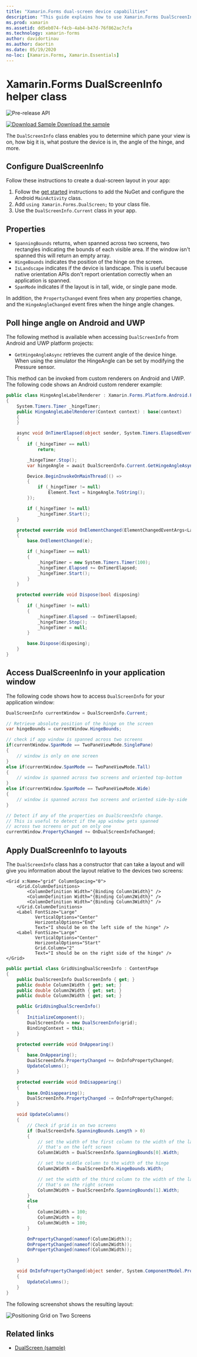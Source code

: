 ```yaml
---
title: "Xamarin.Forms dual-screen device capabilities"
description: "This guide explains how to use Xamarin.Forms DualScreenInfo class to optimize your app experience for dual-screen devices such as Surface Duo and Surface Neo."
ms.prod: xamarin
ms.assetid: dd5eb074-f4cb-4ab4-b47d-76f862ac7cfa
ms.technology: xamarin-forms
author: davidortinau
ms.author: daortin
ms.date: 05/19/2020
no-loc: [Xamarin.Forms, Xamarin.Essentials]
---
```


# Xamarin.Forms DualScreenInfo helper class

![Pre-release API](~/media/shared/preview.png "This API is currently pre-release")

[![Download Sample](~/media/shared/download.png) Download the sample](https://docs.microsoft.com/samples/xamarin/xamarin-forms-samples/userinterface-dualscreendemos/)

The `DualScreenInfo` class enables you to determine which pane your view is on, how big it is, what posture the device is in, the angle of the hinge, and more.

## Configure DualScreenInfo

Follow these instructions to create a dual-screen layout in your app:

1. Follow the [get started](index.md) instructions to add the NuGet and configure the Android `MainActivity` class.
1. Add `using Xamarin.Forms.DualScreen;` to your class file.
1. Use the `DualScreenInfo.Current` class in your app.

## Properties

- `SpanningBounds` returns, when spanned across two screens, two rectangles indicating the bounds of each visible area. If the window isn't spanned this will return an empty array.
- `HingeBounds` indicates the position of the hinge on the screen.
- `IsLandscape` indicates if the device is landscape. This is useful because native orientation APIs don't report orientation correctly when an application is spanned.
- `SpanMode` indicates if the layout is in tall, wide, or single pane mode.

In addition, the `PropertyChanged` event fires when any properties change, and the `HingeAngleChanged` event fires when the hinge angle changes.

## Poll hinge angle on Android and UWP

The following method is available when accessing `DualScreenInfo` from Android and UWP platform projects:

- `GetHingeAngleAsync` retrieves the current angle of the device hinge. When using the simulator the HingeAngle can be set by modifying the Pressure sensor.

This method can be invoked from custom renderers on Android and UWP. The following code shows an Android custom renderer example:

```csharp
public class HingeAngleLabelRenderer : Xamarin.Forms.Platform.Android.FastRenderers.LabelRenderer
{
    System.Timers.Timer _hingeTimer;
    public HingeAngleLabelRenderer(Context context) : base(context)
    {
    }

    async void OnTimerElapsed(object sender, System.Timers.ElapsedEventArgs e)
    {
        if (_hingeTimer == null)
            return;

        _hingeTimer.Stop();
        var hingeAngle = await DualScreenInfo.Current.GetHingeAngleAsync();

        Device.BeginInvokeOnMainThread(() =>
        {
            if (_hingeTimer != null)
                Element.Text = hingeAngle.ToString();
        });

        if (_hingeTimer != null)
            _hingeTimer.Start();
    }

    protected override void OnElementChanged(ElementChangedEventArgs<Label> e)
    {
        base.OnElementChanged(e);

        if (_hingeTimer == null)
        {
            _hingeTimer = new System.Timers.Timer(100);
            _hingeTimer.Elapsed += OnTimerElapsed;
            _hingeTimer.Start();
        }
    }

    protected override void Dispose(bool disposing)
    {
        if (_hingeTimer != null)
        {
            _hingeTimer.Elapsed -= OnTimerElapsed;
            _hingeTimer.Stop();
            _hingeTimer = null;
        }

        base.Dispose(disposing);
    }
}
```

## Access DualScreenInfo in your application window

The following code shows how to access `DualScreenInfo` for your application window:

```csharp
DualScreenInfo currentWindow = DualScreenInfo.Current;

// Retrieve absolute position of the hinge on the screen
var hingeBounds = currentWindow.HingeBounds;

// check if app window is spanned across two screens
if(currentWindow.SpanMode == TwoPaneViewMode.SinglePane)
{
    // window is only on one screen
}
else if(currentWindow.SpanMode == TwoPaneViewMode.Tall)
{
    // window is spanned across two screens and oriented top-bottom
}
else if(currentWindow.SpanMode == TwoPaneViewMode.Wide)
{
    // window is spanned across two screens and oriented side-by-side
}

// Detect if any of the properties on DualScreenInfo change.
// This is useful to detect if the app window gets spanned
// across two screens or put on only one  
currentWindow.PropertyChanged += OnDualScreenInfoChanged;
```

## Apply DualScreenInfo to layouts

The `DualScreenInfo` class has a constructor that can take a layout and will give you information about the layout relative to the devices two screens:

```xaml
<Grid x:Name="grid" ColumnSpacing="0">
    <Grid.ColumnDefinitions>
        <ColumnDefinition Width="{Binding Column1Width}" />
        <ColumnDefinition Width="{Binding Column2Width}" />
        <ColumnDefinition Width="{Binding Column3Width}" />
    </Grid.ColumnDefinitions>
    <Label FontSize="Large"
           VerticalOptions="Center"
           HorizontalOptions="End"
           Text="I should be on the left side of the hinge" />
    <Label FontSize="Large"
           VerticalOptions="Center"
           HorizontalOptions="Start"
           Grid.Column="2"
           Text="I should be on the right side of the hinge" />
</Grid>
```

```csharp
public partial class GridUsingDualScreenInfo : ContentPage
{
    public DualScreenInfo DualScreenInfo { get; }
    public double Column1Width { get; set; }
    public double Column2Width { get; set; }
    public double Column3Width { get; set; }

    public GridUsingDualScreenInfo()
    {
        InitializeComponent();
        DualScreenInfo = new DualScreenInfo(grid);
        BindingContext = this;
    }

    protected override void OnAppearing()
    {
        base.OnAppearing();
        DualScreenInfo.PropertyChanged += OnInfoPropertyChanged;
        UpdateColumns();
    }

    protected override void OnDisappearing()
    {
        base.OnDisappearing();
        DualScreenInfo.PropertyChanged -= OnInfoPropertyChanged;
    }

    void UpdateColumns()
    {
        // Check if grid is on two screens
        if (DualScreenInfo.SpanningBounds.Length > 0)
        {
            // set the width of the first column to the width of the layout
            // that's on the left screen
            Column1Width = DualScreenInfo.SpanningBounds[0].Width;

            // set the middle column to the width of the hinge
            Column2Width = DualScreenInfo.HingeBounds.Width;

            // set the width of the third column to the width of the layout
            // that's on the right screen
            Column3Width = DualScreenInfo.SpanningBounds[1].Width;
        }
        else
        {
            Column1Width = 100;
            Column2Width = 0;
            Column3Width = 100;
        }

        OnPropertyChanged(nameof(Column1Width));
        OnPropertyChanged(nameof(Column2Width));
        OnPropertyChanged(nameof(Column3Width));

    }

    void OnInfoPropertyChanged(object sender, System.ComponentModel.PropertyChangedEventArgs e)
    {
        UpdateColumns();
    }
}
```

The following screenshot shows the resulting layout:

![Positioning Grid on Two Screens](dual-screen-info-images/grid-on-two-screens.png)

## Related links

- [DualScreen (sample)](https://docs.microsoft.com/samples/xamarin/xamarin-forms-samples/userinterface-dualscreendemos/)
